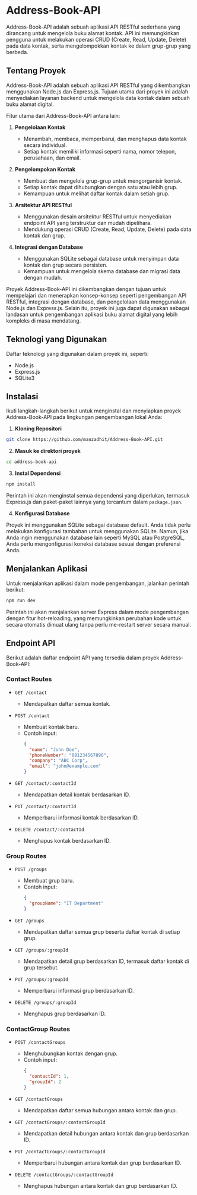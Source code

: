 # Address-Book-API

Address-Book-API adalah sebuah aplikasi API RESTful sederhana yang dirancang untuk mengelola buku alamat kontak. API ini memungkinkan pengguna untuk melakukan operasi CRUD (Create, Read, Update, Delete) pada data kontak, serta mengelompokkan kontak ke dalam grup-grup yang berbeda.

## Tentang Proyek

Address-Book-API adalah sebuah aplikasi API RESTful yang dikembangkan menggunakan Node.js dan Express.js. Tujuan utama dari proyek ini adalah menyediakan layanan backend untuk mengelola data kontak dalam sebuah buku alamat digital.

Fitur utama dari Address-Book-API antara lain:

1. **Pengelolaan Kontak**
   - Menambah, membaca, memperbarui, dan menghapus data kontak secara individual.
   - Setiap kontak memiliki informasi seperti nama, nomor telepon, perusahaan, dan email.

2. **Pengelompokan Kontak**
   - Membuat dan mengelola grup-grup untuk mengorganisir kontak.
   - Setiap kontak dapat dihubungkan dengan satu atau lebih grup.
   - Kemampuan untuk melihat daftar kontak dalam setiah grup.

3. **Arsitektur API RESTful**
   - Menggunakan desain arsitektur RESTful untuk menyediakan endpoint API yang terstruktur dan mudah dipelihara.
   - Mendukung operasi CRUD (Create, Read, Update, Delete) pada data kontak dan grup.

4. **Integrasi dengan Database**
   - Menggunakan SQLite sebagai database untuk menyimpan data kontak dan grup secara persisten.
   - Kemampuan untuk mengelola skema database dan migrasi data dengan mudah.

Proyek Address-Book-API ini dikembangkan dengan tujuan untuk mempelajari dan menerapkan konsep-konsep seperti pengembangan API RESTful, integrasi dengan database, dan pengelolaan data menggunakan Node.js dan Express.js. Selain itu, proyek ini juga dapat digunakan sebagai landasan untuk pengembangan aplikasi buku alamat digital yang lebih kompleks di masa mendatang.


## Teknologi yang Digunakan

Daftar teknologi yang digunakan dalam proyek ini, seperti:

- Node.js
- Express.js
- SQLite3

## Instalasi

Ikuti langkah-langkah berikut untuk menginstal dan menyiapkan proyek Address-Book-API pada lingkungan pengembangan lokal Anda:

1. **Kloning Repositori**
```bash
git clone https://github.com/manzadhit/Address-Book-API.git
```
2. **Masuk ke direktori proyek**
```bash
cd address-book-api
```
3. **Instal Dependensi**
```bash
npm install
```
Perintah ini akan menginstal semua dependensi yang diperlukan, termasuk Express.js dan paket-paket lainnya yang tercantum dalam `package.json`.

4. **Konfigurasi Database**

Proyek ini menggunakan SQLite sebagai database default. Anda tidak perlu melakukan konfigurasi tambahan untuk menggunakan SQLite. Namun, jika Anda ingin menggunakan database lain seperti MySQL atau PostgreSQL, Anda perlu mengonfigurasi koneksi database sesuai dengan preferensi Anda.

## Menjalankan Aplikasi

Untuk menjalankan aplikasi dalam mode pengembangan, jalankan perintah berikut:
```bash
npm run dev
```
Perintah ini akan menjalankan server Express dalam mode pengembangan dengan fitur hot-reloading, yang memungkinkan perubahan kode untuk secara otomatis dimuat ulang tanpa perlu me-restart server secara manual.


## Endpoint API

Berikut adalah daftar endpoint API yang tersedia dalam proyek Address-Book-API:

### Contact Routes

- `GET /contact`
  - Mendapatkan daftar semua kontak.

- `POST /contact`
  - Membuat kontak baru.
  - Contoh input:
    ```json
    {
      "name": "John Doe",
      "phoneNumber": "081234567890",
      "company": "ABC Corp",
      "email": "john@example.com"
    }
    ```

- `GET /contact/:contactId`
  - Mendapatkan detail kontak berdasarkan ID.

- `PUT /contact/:contactId`
  - Memperbarui informasi kontak berdasarkan ID.

- `DELETE /contact/:contactId`
  - Menghapus kontak berdasarkan ID.

### Group Routes

- `POST /groups`
  - Membuat grup baru.
  - Contoh input:
    ```json
    {
      "groupName": "IT Department"
    }
    ```

- `GET /groups`
  - Mendapatkan daftar semua grup beserta daftar kontak di setiap grup.

- `GET /groups/:groupId`
  - Mendapatkan detail grup berdasarkan ID, termasuk daftar kontak di grup tersebut.

- `PUT /groups/:groupId`
  - Memperbarui informasi grup berdasarkan ID.

- `DELETE /groups/:groupId`
  - Menghapus grup berdasarkan ID.

### ContactGroup Routes

- `POST /contactGroups`
  - Menghubungkan kontak dengan grup.
  - Contoh input:
    ```json
    {
      "contactId": 1,
      "groupId": 2
    }
    ```

- `GET /contactGroups`
  - Mendapatkan daftar semua hubungan antara kontak dan grup.

- `GET /contactGroups/:contactGroupId`
  - Mendapatkan detail hubungan antara kontak dan grup berdasarkan ID.

- `PUT /contactGroups/:contactGroupId`
  - Memperbarui hubungan antara kontak dan grup berdasarkan ID.

- `DELETE /contactGroups/:contactGroupId`
  - Menghapus hubungan antara kontak dan grup berdasarkan ID.